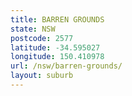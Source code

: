```yaml
---
title: BARREN GROUNDS
state: NSW
postcode: 2577
latitude: -34.595027
longitude: 150.410978
url: /nsw/barren-grounds/
layout: suburb
---
```

